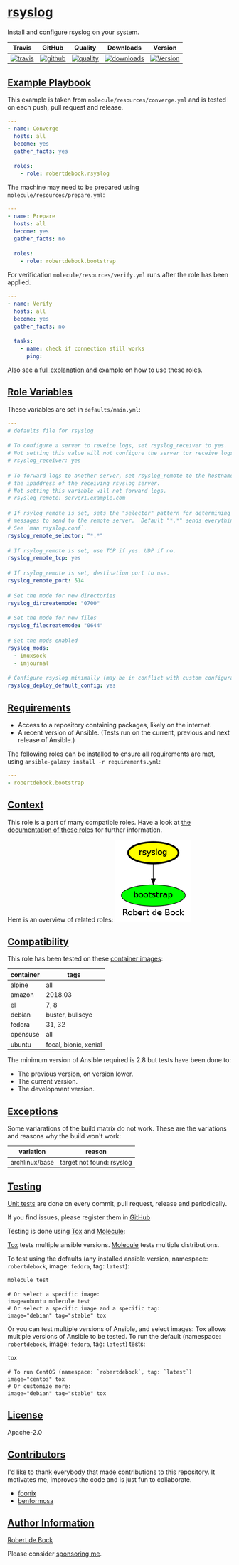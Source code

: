 # [rsyslog](#rsyslog)

Install and configure rsyslog on your system.

|Travis|GitHub|Quality|Downloads|Version|
|------|------|-------|---------|-------|
|[![travis](https://travis-ci.com/robertdebock/ansible-role-rsyslog.svg?branch=master)](https://travis-ci.com/robertdebock/ansible-role-rsyslog)|[![github](https://github.com/robertdebock/ansible-role-rsyslog/workflows/Ansible%20Molecule/badge.svg)](https://github.com/robertdebock/ansible-role-rsyslog/actions)|[![quality](https://img.shields.io/ansible/quality/22988)](https://galaxy.ansible.com/robertdebock/rsyslog)|[![downloads](https://img.shields.io/ansible/role/d/22988)](https://galaxy.ansible.com/robertdebock/rsyslog)|[![Version](https://img.shields.io/github/release/robertdebock/ansible-role-rsyslog.svg)](https://github.com/robertdebock/ansible-role-rsyslog/releases/)|

## [Example Playbook](#example-playbook)

This example is taken from `molecule/resources/converge.yml` and is tested on each push, pull request and release.
```yaml
---
- name: Converge
  hosts: all
  become: yes
  gather_facts: yes

  roles:
    - role: robertdebock.rsyslog
```

The machine may need to be prepared using `molecule/resources/prepare.yml`:
```yaml
---
- name: Prepare
  hosts: all
  become: yes
  gather_facts: no

  roles:
    - role: robertdebock.bootstrap
```

For verification `molecule/resources/verify.yml` runs after the role has been applied.
```yaml
---
- name: Verify
  hosts: all
  become: yes
  gather_facts: no

  tasks:
    - name: check if connection still works
      ping:
```

Also see a [full explanation and example](https://robertdebock.nl/how-to-use-these-roles.html) on how to use these roles.

## [Role Variables](#role-variables)

These variables are set in `defaults/main.yml`:
```yaml
---
# defaults file for rsyslog

# To configure a server to reveice logs, set rsyslog_receiver to yes.
# Not setting this value will not configure the server tor receive logs.
# rsyslog_receiver: yes

# To forward logs to another server, set rsyslog_remote to the hostname or
# the ipaddress of the receiving rsyslog server.
# Not setting this variable will not forward logs.
# rsyslog_remote: server1.example.com

# If rsylog_remote is set, sets the "selector" pattern for determining which
# messages to send to the remote server.  Default "*.*" sends everything.
# See `man rsyslog.conf`.
rsyslog_remote_selector: "*.*"

# If rsylog_remote is set, use TCP if yes. UDP if no.
rsyslog_remote_tcp: yes

# If rsylog_remote is set, destination port to use.
rsyslog_remote_port: 514

# Set the mode for new directories
rsyslog_dircreatemode: "0700"

# Set the mode for new files
rsyslog_filecreatemode: "0644"

# Set the mods enabled
rsyslog_mods:
  - imuxsock
  - imjournal

# Configure rsyslog minimally (may be in conflict with custom configuration files)
rsyslog_deploy_default_config: yes
```

## [Requirements](#requirements)

- Access to a repository containing packages, likely on the internet.
- A recent version of Ansible. (Tests run on the current, previous and next release of Ansible.)

The following roles can be installed to ensure all requirements are met, using `ansible-galaxy install -r requirements.yml`:

```yaml
---
- robertdebock.bootstrap

```

## [Context](#context)

This role is a part of many compatible roles. Have a look at [the documentation of these roles](https://robertdebock.nl/) for further information.

Here is an overview of related roles:
![dependencies](https://raw.githubusercontent.com/robertdebock/drawings/artifacts/rsyslog.png "Dependency")

## [Compatibility](#compatibility)

This role has been tested on these [container images](https://hub.docker.com/u/robertdebock):

|container|tags|
|---------|----|
|alpine|all|
|amazon|2018.03|
|el|7, 8|
|debian|buster, bullseye|
|fedora|31, 32|
|opensuse|all|
|ubuntu|focal, bionic, xenial|

The minimum version of Ansible required is 2.8 but tests have been done to:

- The previous version, on version lower.
- The current version.
- The development version.

## [Exceptions](#exceptions)

Some variarations of the build matrix do not work. These are the variations and reasons why the build won't work:

| variation                 | reason                 |
|---------------------------|------------------------|
| archlinux/base | target not found: rsyslog |


## [Testing](#testing)

[Unit tests](https://travis-ci.com/robertdebock/ansible-role-rsyslog) are done on every commit, pull request, release and periodically.

If you find issues, please register them in [GitHub](https://github.com/robertdebock/ansible-role-rsyslog/issues)

Testing is done using [Tox](https://tox.readthedocs.io/en/latest/) and [Molecule](https://github.com/ansible/molecule):

[Tox](https://tox.readthedocs.io/en/latest/) tests multiple ansible versions.
[Molecule](https://github.com/ansible/molecule) tests multiple distributions.

To test using the defaults (any installed ansible version, namespace: `robertdebock`, image: `fedora`, tag: `latest`):

```
molecule test

# Or select a specific image:
image=ubuntu molecule test
# Or select a specific image and a specific tag:
image="debian" tag="stable" tox
```

Or you can test multiple versions of Ansible, and select images:
Tox allows multiple versions of Ansible to be tested. To run the default (namespace: `robertdebock`, image: `fedora`, tag: `latest`) tests:

```
tox

# To run CentOS (namespace: `robertdebock`, tag: `latest`)
image="centos" tox
# Or customize more:
image="debian" tag="stable" tox
```

## [License](#license)

Apache-2.0

## [Contributors](#contributors)

I'd like to thank everybody that made contributions to this repository. It motivates me, improves the code and is just fun to collaborate.

- [foonix](https://github.com/foonix)
- [benformosa](https://github.com/benformosa)

## [Author Information](#author-information)

[Robert de Bock](https://robertdebock.nl/)

Please consider [sponsoring me](https://github.com/sponsors/robertdebock).
